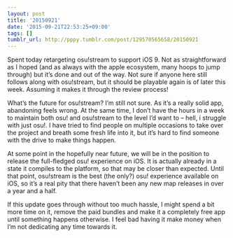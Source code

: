 ```yaml
---
layout: post
title: '20150921'
date: '2015-09-21T22:53:25+09:00'
tags: []
tumblr_url: http://pppy.tumblr.com/post/129570565658/20150921
---
```

Spent today retargeting osu!stream to support iOS 9. Not as straightforward as I hoped (and as always with the apple ecosystem, many hoops to jump through) but it’s done and out of the way. Not sure if anyone here still follows along with osu!stream, but it should be playable again is of later this week. Assuming it makes it through the review process!

What’s the future for osu!stream? I’m still not sure. As it’s a really solid app, abandoning feels wrong. At the same time, I don’t have the hours in a week to maintain both osu! and osu!stream to the level I’d want to – hell, i struggle with just osu!. I have tried to find people on multiple occasions to take over the project and breath some fresh life into it, but it’s hard to find someone with the drive to make things happen.

At some point in the hopefully near future, we will be in the position to release the full-fledged osu! experience on iOS. It is actually already in a state it compiles to the platform, so that may be closer than expected. Until that point, osu!stream is the best (the only?) osu! experience available on iOS, so it’s a real pity that there haven’t been any new map releases in over a year and a half.



If this update goes through without too much hassle, I might spend a bit more time on it, remove the paid bundles and make it a completely free app until something happens otherwise. I feel bad having it make money when I’m not dedicating any time towards it.
